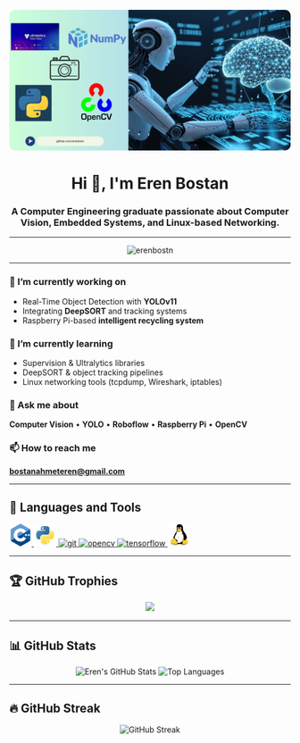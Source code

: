 <p align="center">
  <img src="https://github.com/erenbostn/erenbostn/blob/main/The Future.png" alt="banner" style="border-radius: 10px;" />
</p>

<h1 align="center">Hi 👋, I'm Eren Bostan</h1>
<h3 align="center">A Computer Engineering graduate passionate about Computer Vision, Embedded Systems, and Linux-based Networking.</h3>

---

<p align="center">
  <img src="https://komarev.com/ghpvc/?username=erenbostn&label=Profile%20views&color=0e75b6&style=flat" alt="erenbostn" />
</p>

---

### 🔭 I’m currently working on
- Real-Time Object Detection with **YOLOv11**
- Integrating **DeepSORT** and tracking systems
- Raspberry Pi-based **intelligent recycling system**

### 🌱 I’m currently learning
- Supervision & Ultralytics libraries
- DeepSORT & object tracking pipelines
- Linux networking tools (tcpdump, Wireshark, iptables)

### 💬 Ask me about
**Computer Vision** • **YOLO** • **Roboflow** • **Raspberry Pi** • **OpenCV**

### 📫 How to reach me
**bostanahmeteren@gmail.com**

---

## 🧰 Languages and Tools

<p align="left">
  <a href="https://www.w3schools.com/cpp/" target="_blank"> <img src="https://raw.githubusercontent.com/devicons/devicon/master/icons/cplusplus/cplusplus-original.svg" alt="cplusplus" width="40" height="40"/> </a>
  <a href="https://www.python.org" target="_blank"> <img src="https://raw.githubusercontent.com/devicons/devicon/master/icons/python/python-original.svg" alt="python" width="40" height="40"/> </a>
  <a href="https://git-scm.com/" target="_blank"> <img src="https://www.vectorlogo.zone/logos/git-scm/git-scm-icon.svg" alt="git" width="40" height="40"/> </a>
  <a href="https://opencv.org/" target="_blank"> <img src="https://www.vectorlogo.zone/logos/opencv/opencv-icon.svg" alt="opencv" width="40" height="40"/> </a>
  <a href="https://www.tensorflow.org" target="_blank"> <img src="https://www.vectorlogo.zone/logos/tensorflow/tensorflow-icon.svg" alt="tensorflow" width="40" height="40"/> </a>
  <a href="https://www.linux.org/" target="_blank"> <img src="https://raw.githubusercontent.com/devicons/devicon/master/icons/linux/linux-original.svg" alt="linux" width="40" height="40"/> </a>
</p>

---

## 🏆 GitHub Trophies

<p align="center">
  <img src="https://github-profile-trophy.vercel.app/?username=erenbostn&theme=tokyonight&margin-w=15&margin-h=15" />
</p>

---

## 📊 GitHub Stats

<p align="center">
  <img src="https://github-readme-stats.vercel.app/api?username=erenbostn&show_icons=true&theme=tokyonight" alt="Eren's GitHub Stats" />
  <img src="https://github-readme-stats.vercel.app/api/top-langs/?username=erenbostn&layout=compact&theme=tokyonight" alt="Top Languages" />
</p>

---

## 🔥 GitHub Streak

<p align="center">
  <img src="https://github-readme-streak-stats.herokuapp.com/?user=erenbostn&theme=tokyonight" alt="GitHub Streak" />
</p>
